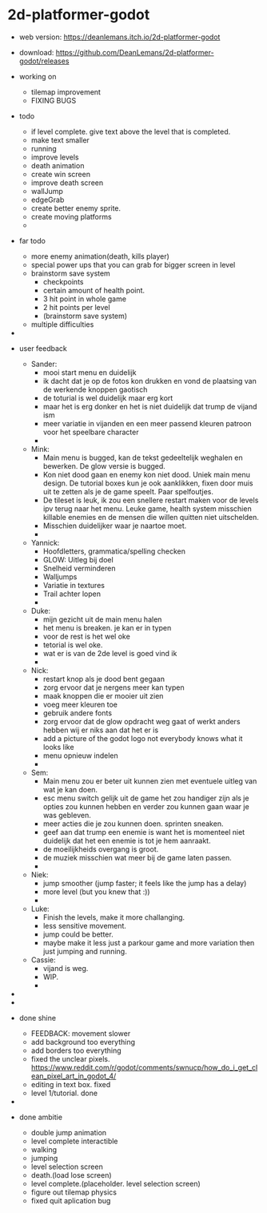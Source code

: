 # 2d-platformer-godot

- web version: https://deanlemans.itch.io/2d-platformer-godot
- download: https://github.com/DeanLemans/2d-platformer-godot/releases

- working on
	- tilemap improvement
	- FIXING BUGS
- todo
	- if level complete. give text above the level that is completed.
	- make text smaller
	- running
	- improve levels
	- death animation
	- create win screen
	- improve death screen
	- wallJump
	- edgeGrab
	- create better enemy sprite.
	- create moving platforms
	-
- far todo
	- more enemy animation(death, kills player)
	- special power ups that you can grab for bigger screen in level
	- brainstorm save system
		- checkpoints
		- certain amount of health point.
		- 3 hit point in whole game
		- 2 hit points per level
		- (brainstorm save system)
	- multiple difficulties
-
- user feedback
	- Sander:
		- mooi start menu en duidelijk
		- ik dacht dat je op de fotos kon drukken en vond de plaatsing van de werkende knoppen gaotisch
		- de toturial is wel duidelijk maar erg kort
		- maar het is erg donker en het is niet duidelijk dat trump de vijand ism
		- meer variatie in vijanden en een meer passend kleuren patroon voor het speelbare character
		-
	- Mink:
		- Main menu is bugged, kan de tekst gedeeltelijk weghalen en bewerken. De glow versie is bugged.
		- Kon niet dood gaan en enemy kon niet dood. Uniek main menu design. De tutorial boxes kun je ook aanklikken, fixen door muis uit te zetten als je de game speelt. Paar spelfoutjes.
		- De tileset is leuk, ik zou een snellere restart maken voor de levels ipv terug naar het menu. Leuke game, health system misschien killable enemies en de mensen die willen quitten niet uitschelden.
		- Misschien duidelijker waar je naartoe moet.
		-
	- Yannick:
		- Hoofdletters, grammatica/spelling checken
		- GLOW: Uitleg bij doel
		- Snelheid verminderen
		- Walljumps
		- Variatie in textures
		- Trail achter lopen
		-
	- Duke:
		- mijn gezicht uit de main menu halen
		- het menu is breaken. je kan er in typen
		- voor de rest is het wel oke
		- tetorial is wel oke.
		- wat er is van de 2de level is goed vind ik
		-
	- Nick:
		- restart knop als je dood bent gegaan
		- zorg ervoor dat je nergens meer kan typen
		- maak knoppen die er mooier uit zien
		- voeg meer kleuren toe
		- gebruik andere fonts
		- zorg ervoor dat de glow opdracht weg gaat of werkt anders hebben wij er niks aan dat het er is
		- add a picture of the godot logo not everybody knows what it looks like
		- menu opnieuw indelen
		-
	- Sem:
		- Main menu zou er beter uit kunnen zien met eventuele uitleg van wat je kan doen.
		- esc menu switch gelijk uit de game het zou handiger zijn als je opties zou kunnen hebben en verder zou kunnen gaan waar je was gebleven.
		- meer acties die je zou kunnen doen. sprinten sneaken.
		- geef aan dat trump een enemie is want het is momenteel niet duidelijk dat het een enemie is tot je hem aanraakt.
		- de moeilijkheids overgang is groot.
		- de muziek misschien wat meer bij de game laten passen.
		-
	- Niek:
		- jump smoother (jump faster; it feels like the jump has a delay)
		- more level (but you knew that :))
		-
	- Luke:
		- Finish the levels, make it more challanging.
		- less sensitive movement.
		- jump could be better.
		- maybe make it less just a parkour game and more variation then just jumping and running.
	- Cassie:
		- vijand is weg.
		- WIP.
		-
-
-
- done shine
	- FEEDBACK: movement slower
	- add background too everything
	- add borders too everything
	- fixed the unclear pixels. https://www.reddit.com/r/godot/comments/swnucp/how_do_i_get_clean_pixel_art_in_godot_4/
	- editing in text box. fixed
	- level 1/tutorial. done
-
- done ambitie
	- double jump animation
	- level complete interactible
	- walking
	- jumping
	- level selection screen
	- death.(load lose screen)
	- level complete.(placeholder. level selection screen)
	- figure out tilemap physics
	- fixed quit aplication bug
